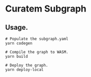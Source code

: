 # Curatem Subgraph

## Usage.

```
# Populate the subgraph.yaml
yarn codegen

# Compile the graph to WASM.
yarn build

# Deploy the graph.
yarn deploy-local
```

